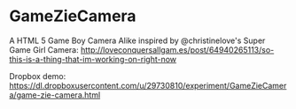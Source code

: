 GameZieCamera
=============

A HTML 5 Game Boy Camera Alike inspired by @christinelove's Super Game Girl Camera: http://loveconquersallgam.es/post/64940265113/so-this-is-a-thing-that-im-working-on-right-now

Dropbox demo: https://dl.dropboxusercontent.com/u/29730810/experiment/GameZieCamera/game-zie-camera.html